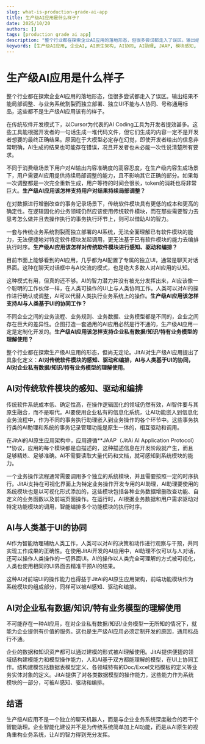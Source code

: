 ```yaml
---
slug: what-is-production-grade-ai-app
title: 生产级AI应用是什么样子?
date: 2025/10/20
authors: []
tags: [production grade ai app]
description: "整个行业都在探索企业AI应用的落地形态，但很多尝试都走入了误区。输出结果不能局部调整、与业务系统割裂而独立部署、独立UI不能与人协同、号称通用标品，这些都不是生产级AI应用该有的样子。"
keywords: [生产级AI应用, 企业AI, AI原生架构, AI协同, AI助理, JAAP, 模块感知, 模块编排, UI协同, 企业知识建模, 局部调整, 定制化开发, 业务流程]
---
```


# 生产级AI应用是什么样子

整个行业都在探索企业AI应用的落地形态，但很多尝试都走入了误区。输出结果不能局部调整、与业务系统割裂而独立部署、独立UI不能与人协同、号称通用标品，这些都不是生产级AI应用该有的样子。

<!--truncate-->

在传统软件开发模式下，以Cursor为代表的AI Coding工具为开发者提效甚多。这些工具能根据开发者的一句话生成一堆代码文件，但它们生成的内容一定不是开发者想要的最终正确结果。原因在于大模型必定存在幻觉，即使开发者给出的信息非常明确，AI生成的结果也可能存在错误，况且开发者也未必能一次性说清楚所有要求。

不同于消费级场景下用户对AI输出内容准确度的高容忍度，在生产级内容生成场景下，用户需要AI应用提供持续局部调整的能力，且不影响其它正确的部分。如果每一次调整都是一次完全重新生成，用户等待的时间会很长，token的消耗也将非常巨大。**生产级AI应用该怎样支持用户对结果持续局部调整？**

在对数据进行增删改查的事务记录场景下，传统软件模块具有更低的成本和更高的确定性。在逻辑固化的业务领域仍然应该使用传统软件模块，而在那些需要智力去思考怎么做并且去操作执行的事务执行环节上，则可以借助AI的智力。

一套与传统业务系统割裂而独立部署的AI系统，无法全面理解已有软件模块的能力，无法便捷地对特定软件模块发起调用，更无法基于已有软件模块的能力去编排执行时序。**生产级AI应用该怎样对传统软件模块进行感知、驱动和编排？**

目前市面上能够看到的AI应用，几乎都为AI配置了专属的独立UI，通常是聊天对话界面。这种在聊天对话框中与AI交流的模式，也是绝大多数人对AI应用的认知。

这种模式有用，但真的还不够。AI的智力潜力并没有被充分发挥出来，AI应该像一个聪明的工作伙伴一样，在人类可操作的UI上与人类协同工作。人类可以对AI的操作进行确认或调整，AI可以代替人类执行业务系统上的操作。**生产级AI应用该怎样支持AI与人类基于UI的协同工作？**

不同企业之间的业务流程、业务规则、业务数据、业务模型都是不同的，企业之间存在巨大的差异性。企图打造一套通用的AI应用必然是行不通的，生产级AI应用一定是定制化开发的。**生产级AI应用该怎样支持企业私有数据/知识/特有业务模型的理解使用？**

整个行业都在探索生产级AI应用的形态，但尚无定论。JitAi对生产级AI应用提出了具象化定义：**AI对传统软件模块的感知、驱动和编排，AI与人类基于UI的协同，AI对企业私有数据/知识/特有业务模型的理解使用**。

## AI对传统软件模块的感知、驱动和编排

传统软件系统成本低、确定性高，在操作逻辑固化的领域仍然有效，AI智件要与其原生融合，而不是取代。AI要使用企业私有的信息化系统，让AI功能嵌入到信息化业务流程中，作为不同的事务执行助理嵌入到业务操作的各个环节中。这些事务执行类的AI助理和系统的事务记录管理功能是原生一体的，相互驱动和调用。

在JitAi的AI原生应用架构中，应用遵循**JAAP（JitAi AI Application Protocol）**协议，应用的每个模块都是自描述的，这种描述信息在开发阶段就产生，而且足够精炼、足够准确。AI不需要读取大量代码和文档，就可感知到系统模块的能力。

一个业务操作流程通常需要调用多个独立的系统模块，并且需要按照一定的时序执行。JitAi支持在可视化界面上为特定业务操作开发专用的AI助理，AI助理要使用的系统模块也是以可视化形式添加的，这些模块包括各种业务数据增删改查功能、自定义的业务函数以及前端页面操作。在运行时，AI根据业务数据和用户需求驱动对特定功能模块的调用，智能编排多个功能模块的执行时序。

## AI与人类基于UI的协同

AI作为智能助理辅助人类工作，人类可以对AI的决策和动作进行观察与干预，共同实现工作成果的正确性。在使用JitAi开发的AI应用中，AI助理不仅可以与人对话，还可以操作人类操作的一切界面UI。AI的操作以人类完全可理解的方式被可视化，人类也使用相同的UI界面去精准干预AI的结果。

这种AI对前端UI的操作能力也得益于JitAi的AI原生应用架构，前端功能模块作为系统模块的组成部分，同样可以被AI感知、驱动和编排。

## AI对企业私有数据/知识/特有业务模型的理解使用

不可能存在一种AI应用，在对企业私有数据/知识/业务模型一无所知的情况下，就能为企业提供有价值的服务。这也是生产级AI应用必须定制开发的原因，通用标品行不通。

企业的数据和知识资产都可以通过建模的形式被AI理解使用。JitAi提供便捷的领域结构建模能力和模型操作能力，人和AI基于双方都能理解的模型，在UI上协同工作。结构建模包括数据表模型定义、各领域特有的Doc/Excel文档模板的定义等业务实体对象的定义。JitAi提供了对各类数据模型的操作能力，这些能力作为系统模块的一部分，可被AI感知、驱动和编排。

## 结语

生产级AI应用不是一个独立的聊天机器人，而是与企业业务系统深度融合的若干个智能助理。企业智能化建设并不是为传统系统简单加上AI功能，而是从AI原生的视角重构业务系统，让AI的智力得到充分发挥。
